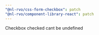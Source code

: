 ```yaml
---
"@nl-rvo/css-form-checkbox": patch
"@nl-rvo/component-library-react": patch
---
```


Checkbox checked cant be undefined
